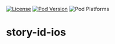[![License](https://img.shields.io/github/license/storyclm/story-id-ios)](https://raw.githubusercontent.com/storyclm/story-id-ios/master/LICENSE)
[![Pod Version](https://img.shields.io/cocoapods/v/StoryID)](https://cocoapods.org/pods/StoryID)
![Pod Platforms](https://img.shields.io/cocoapods/p/StoryID)

# story-id-ios
